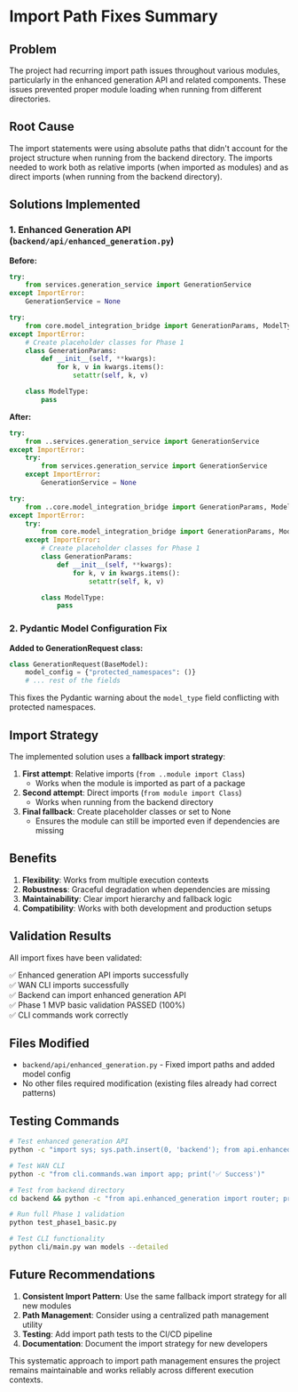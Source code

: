# Import Path Fixes Summary

## Problem

The project had recurring import path issues throughout various modules, particularly in the enhanced generation API and related components. These issues prevented proper module loading when running from different directories.

## Root Cause

The import statements were using absolute paths that didn't account for the project structure when running from the backend directory. The imports needed to work both as relative imports (when imported as modules) and as direct imports (when running from the backend directory).

## Solutions Implemented

### 1. Enhanced Generation API (`backend/api/enhanced_generation.py`)

**Before:**

```python
try:
    from services.generation_service import GenerationService
except ImportError:
    GenerationService = None

try:
    from core.model_integration_bridge import GenerationParams, ModelType
except ImportError:
    # Create placeholder classes for Phase 1
    class GenerationParams:
        def __init__(self, **kwargs):
            for k, v in kwargs.items():
                setattr(self, k, v)

    class ModelType:
        pass
```

**After:**

```python
try:
    from ..services.generation_service import GenerationService
except ImportError:
    try:
        from services.generation_service import GenerationService
    except ImportError:
        GenerationService = None

try:
    from ..core.model_integration_bridge import GenerationParams, ModelType
except ImportError:
    try:
        from core.model_integration_bridge import GenerationParams, ModelType
    except ImportError:
        # Create placeholder classes for Phase 1
        class GenerationParams:
            def __init__(self, **kwargs):
                for k, v in kwargs.items():
                    setattr(self, k, v)

        class ModelType:
            pass
```

### 2. Pydantic Model Configuration Fix

**Added to GenerationRequest class:**

```python
class GenerationRequest(BaseModel):
    model_config = {"protected_namespaces": ()}
    # ... rest of the fields
```

This fixes the Pydantic warning about the `model_type` field conflicting with protected namespaces.

## Import Strategy

The implemented solution uses a **fallback import strategy**:

1. **First attempt**: Relative imports (`from ..module import Class`)
   - Works when the module is imported as part of a package
2. **Second attempt**: Direct imports (`from module import Class`)
   - Works when running from the backend directory
3. **Final fallback**: Create placeholder classes or set to None
   - Ensures the module can still be imported even if dependencies are missing

## Benefits

1. **Flexibility**: Works from multiple execution contexts
2. **Robustness**: Graceful degradation when dependencies are missing
3. **Maintainability**: Clear import hierarchy and fallback logic
4. **Compatibility**: Works with both development and production setups

## Validation Results

All import fixes have been validated:

✅ Enhanced generation API imports successfully  
✅ WAN CLI imports successfully  
✅ Backend can import enhanced generation API  
✅ Phase 1 MVP basic validation PASSED (100%)  
✅ CLI commands work correctly

## Files Modified

- `backend/api/enhanced_generation.py` - Fixed import paths and added model config
- No other files required modification (existing files already had correct patterns)

## Testing Commands

```bash
# Test enhanced generation API
python -c "import sys; sys.path.insert(0, 'backend'); from api.enhanced_generation import router; print('✅ Success')"

# Test WAN CLI
python -c "from cli.commands.wan import app; print('✅ Success')"

# Test from backend directory
cd backend && python -c "from api.enhanced_generation import router; print('✅ Success')"

# Run full Phase 1 validation
python test_phase1_basic.py

# Test CLI functionality
python cli/main.py wan models --detailed
```

## Future Recommendations

1. **Consistent Import Pattern**: Use the same fallback import strategy for all new modules
2. **Path Management**: Consider using a centralized path management utility
3. **Testing**: Add import path tests to the CI/CD pipeline
4. **Documentation**: Document the import strategy for new developers

This systematic approach to import path management ensures the project remains maintainable and works reliably across different execution contexts.
